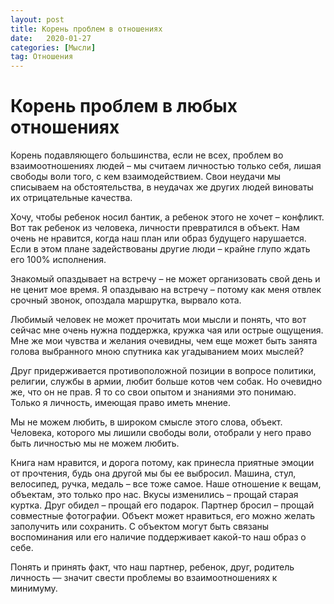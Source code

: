 ```yaml
---
layout: post
title: Корень проблем в отношениях
date:   2020-01-27
categories: [Мысли]
tag: Отношения
---
```

# Корень проблем в любых отношениях
Корень подавляющего большинства, если не всех, проблем во взаимоотношениях людей – мы считаем личностью только себя, лишая свободы воли того, с кем взаимодействием.  Свои неудачи мы списываем на обстоятельства, в неудачах же других людей виноваты их отрицательные качества.

Хочу, чтобы ребенок носил бантик, а ребенок этого не хочет – конфликт. Вот так ребенок из человека, личности превратился в объект. Нам очень не нравится, когда наш план или образ будущего нарушается. Если в этом плане задействованы другие люди – крайне глупо ждать его 100% исполнения.

Знакомый опаздывает на встречу – не может организовать свой день и не ценит мое время. Я опаздываю на встречу – потому как меня отвлек срочный звонок, опоздала маршрутка, вырвало кота.

Любимый человек не может прочитать мои мысли и понять, что вот сейчас мне очень нужна поддержка, кружка чая или острые ощущения. Мне же мои чувства и желания очевидны, чем еще может быть занята голова выбранного мною спутника как угадыванием моих мыслей?

Друг придерживается противоположной позиции в вопросе политики, религии, службы в армии, любит больше котов чем собак. Но очевидно же, что он не прав. Я то со свои опытом и знаниями это понимаю. Только я личность, имеющая право иметь мнение. 

Мы не можем любить, в широком смысле этого слова, объект. Человека, которого мы лишили свободы воли, отобрали у него право быть личностью мы не можем любить.  

Книга нам нравится, и дорога потому, как принесла приятные эмоции от прочтения, будь она другой мы бы ее выбросил. Машина, стул, велосипед, ручка, медаль – все тоже самое. Наше отношение к вещам, объектам, это только про нас. Вкусы изменились – прощай старая куртка. Друг обидел – прощай его подарок. Партнер бросил – прощай совместные фотографии. Объект может нравиться, его можно желать заполучить или сохранить. С объектом могут быть связаны воспоминания или его наличие поддерживает какой-то наш образ о себе.

Понять и принять факт, что наш партнер, ребенок, друг, родитель личность — значит свести проблемы во взаимоотношениях к минимуму. 









